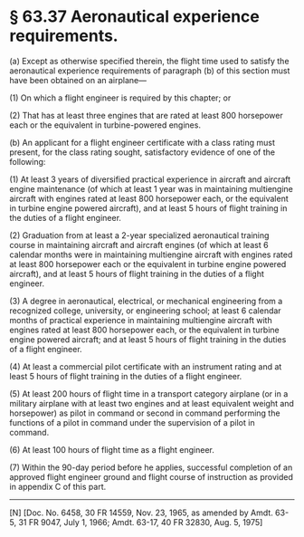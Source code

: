 # § 63.37   Aeronautical experience requirements.

(a) Except as otherwise specified therein, the flight time used to satisfy the aeronautical experience requirements of paragraph (b) of this section must have been obtained on an airplane—


(1) On which a flight engineer is required by this chapter; or 


(2) That has at least three engines that are rated at least 800 horsepower each or the equivalent in turbine-powered engines. 


(b) An applicant for a flight engineer certificate with a class rating must present, for the class rating sought, satisfactory evidence of one of the following: 


(1) At least 3 years of diversified practical experience in aircraft and aircraft engine maintenance (of which at least 1 year was in maintaining multiengine aircraft with engines rated at least 800 horsepower each, or the equivalent in turbine engine powered aircraft), and at least 5 hours of flight training in the duties of a flight engineer. 


(2) Graduation from at least a 2-year specialized aeronautical training course in maintaining aircraft and aircraft engines (of which at least 6 calendar months were in maintaining multiengine aircraft with engines rated at least 800 horsepower each or the equivalent in turbine engine powered aircraft), and at least 5 hours of flight training in the duties of a flight engineer. 


(3) A degree in aeronautical, electrical, or mechanical engineering from a recognized college, university, or engineering school; at least 6 calendar months of practical experience in maintaining multiengine aircraft with engines rated at least 800 horsepower each, or the equivalent in turbine engine powered aircraft; and at least 5 hours of flight training in the duties of a flight engineer. 


(4) At least a commercial pilot certificate with an instrument rating and at least 5 hours of flight training in the duties of a flight engineer. 


(5) At least 200 hours of flight time in a transport category airplane (or in a military airplane with at least two engines and at least equivalent weight and horsepower) as pilot in command or second in command performing the functions of a pilot in command under the supervision of a pilot in command. 


(6) At least 100 hours of flight time as a flight engineer. 


(7) Within the 90-day period before he applies, successful completion of an approved flight engineer ground and flight course of instruction as provided in appendix C of this part. 



---

[N] [Doc. No. 6458, 30 FR 14559, Nov. 23, 1965, as amended by Amdt. 63-5, 31 FR 9047, July 1, 1966; Amdt. 63-17, 40 FR 32830, Aug. 5, 1975] 




